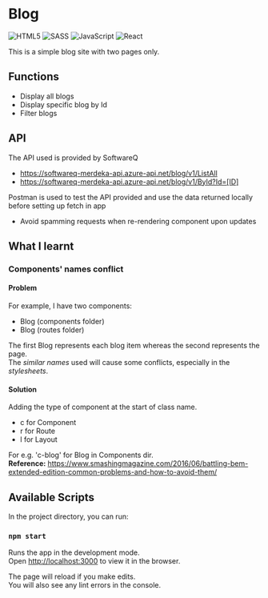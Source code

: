 # Blog
<img alt="HTML5" src="https://img.shields.io/badge/html5-%23E34F26.svg?style=for-the-badge&logo=html5&logoColor=white"/> <img alt="SASS" src="https://img.shields.io/badge/SASS-hotpink.svg?style=for-the-badge&logo=SASS&logoColor=white"/> 
<img alt="JavaScript" src="https://img.shields.io/badge/javascript-%23323330.svg?style=for-the-badge&logo=javascript&logoColor=%23F7DF1E"/>
<img alt="React" src="https://img.shields.io/badge/react-%2320232a.svg?style=for-the-badge&logo=react&logoColor=%2361DAFB"/>

This is a simple blog site with two pages only.

## Functions
* Display all blogs
* Display specific blog by Id
* Filter blogs

## API 
The API used is provided by SoftwareQ
* https://softwareq-merdeka-api.azure-api.net/blog/v1/ListAll
* https://softwareq-merdeka-api.azure-api.net/blog/v1/ById?Id=[ID]

Postman is used to test the API provided and use the data returned locally before setting up fetch in app  
- Avoid spamming requests when re-rendering component upon updates
  
## What I learnt
### Components' names conflict
#### Problem
For example, I have two components:
  * Blog (components folder)
  * Blog (routes folder)
  
The first Blog represents each blog item whereas the second represents the page.  
The *similar names* used will cause some conflicts, especially in the *stylesheets*.
#### Solution
Adding the type of component at the start of class name.
* c for Component
* r for Route
* l for Layout  

For e.g. 'c-blog' for Blog in Components dir.  
**Reference:** https://www.smashingmagazine.com/2016/06/battling-bem-extended-edition-common-problems-and-how-to-avoid-them/

## Available Scripts

In the project directory, you can run:

### `npm start`

Runs the app in the development mode.\
Open [http://localhost:3000](http://localhost:3000) to view it in the browser.

The page will reload if you make edits.\
You will also see any lint errors in the console.
